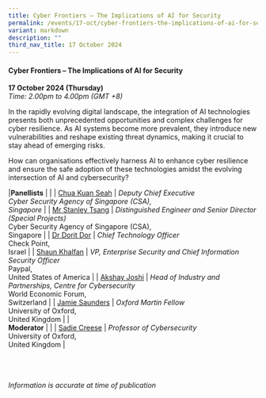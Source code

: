 ```yaml
---
title: Cyber Frontiers – The Implications of AI for Security
permalink: /events/17-oct/cyber-frontiers-the-implications-of-ai-for-security/
variant: markdown
description: ""
third_nav_title: 17 October 2024
---
```

#### **Cyber Frontiers – The Implications of AI for Security**

**17 October 2024 (Thursday)**  
*Time: 2.00pm to 4.00pm (GMT +8)*

In the rapidly evolving digital landscape, the integration of AI technologies presents both unprecedented opportunities and complex challenges for cyber resilience. As AI systems become more prevalent, they introduce new vulnerabilities and reshape existing threat dynamics, making it crucial to stay ahead of emerging risks.

How can organisations effectively harness AI to enhance cyber resilience and ensure the safe adoption of these technologies amidst the evolving intersection of AI and cybersecurity?

|**Panellists**          |                                                              |
| [Chua Kuan Seah](/speakers/chua-kuan-seah/)  | *Deputy Chief Executive* <br>*Cyber Security Agency of Singapore (CSA), <br>Singapore*     |
| [Mr Stanley Tsang](/speakers/mr-stanley-tsang/)  | *Distinguished Engineer and Senior Director (Special Projects)* <br>Cyber Security Agency of Singapore (CSA), <br>Singapore     |
| [Dr Dorit Dor](/speakers/dr-dorit-dor/)  | *Chief Technology Officer* <br>Check Point, <br>Israel     |
| [Shaun Khalfan](/speakers/shaun-khalfan/)  | *VP, Enterprise Security and Chief Information Security Officer* <br>Paypal, <br>United States of America     |
| [Akshay Joshi](/speakers/akshay-joshi/)  | *Head of Industry and Partnerships, Centre for Cybersecurity* <br>World Economic Forum, <br>Switzerland     |
| [Jamie Saunders](/speakers/jamie-saunders/)  | *Oxford Martin Fellow* <br>University of Oxford, <br>United Kingdom     |
|<br>**Moderator**          |                                                              |
| [Sadie Creese](/speakers/sadie-creese/)  | *Professor of Cybersecurity* <br>University of Oxford, <br>United Kingdom     |

<br><br><br>
*Information is accurate at time of publication*